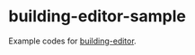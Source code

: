 # building-editor-sample

Example codes for [building-editor](https://github.com/baues/building-editor).
